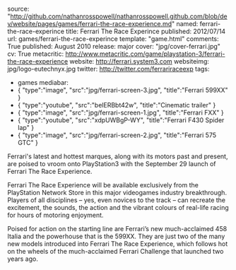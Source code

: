 source: "http://github.com/nathanrosspowell/nathanrosspowell.github.com/blob/dev/website/pages/games/ferrari-the-race-experience.md"
named: ferrari-the-race-experince
title: Ferrari The Race Experince
published: 2012/07/14
url: games/ferrari-the-race-experince
template: "game.html"
comments: True
published: August 2010
release: major
cover: "jpg/cover-ferrari.jpg"
cv: True
metacritic: http://www.metacritic.com/game/playstation-3/ferrari-the-race-experience 
website: http://ferrari.system3.com
websiteimg: jpg/logo-eutechnyx.jpg
twitter: http://twitter.com/ferrariraceexp
tags:
- games
mediabar:
- { "type":"image", "src":"jpg/ferrari-screen-3.jpg", "title":"Ferrari 599XX" }
- { "type":"youtube", "src":"belERBbt42w", "title":"Cinematic trailer" }
- { "type":"image", "src":"jpg/ferrari-screen-1.jpg", "title":"Ferrari FXX" }
- { "type":"youtube", "src":"xdpUWBgP-WY", "title":"Ferrari F430 Spider lap" }
- { "type":"image", "src":"jpg/ferrari-screen-2.jpg", "title":"Ferrari 575 GTC" }


Ferrari's latest and hottest marques, along with its motors past and present, are poised to vroom onto PlayStation3 with the September 29 launch of Ferrari The Race Experience.

Ferrari The Race Experience will be available exclusively from the PlayStation Network Store in this major videogames industry breakthrough.  Players of all disciplines – yes, even novices to the track – can recreate the excitement, the sounds, the action and the vibrant colours of real-life racing for hours of motoring enjoyment.

Poised for action on the starting line are Ferrari’s new much-acclaimed 458 Italia and the powerhouse that is the 599XX. They are just two of the many new models introduced into Ferrari The Race Experience, which follows hot on the wheels of the much-acclaimed Ferrari Challenge that launched two years ago.
